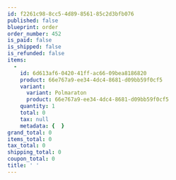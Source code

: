 ```yaml
---
id: f2261c98-8cc5-4d89-8561-85c2d3bfb076
published: false
blueprint: order
order_number: 452
is_paid: false
is_shipped: false
is_refunded: false
items:
  -
    id: 6d613af6-0420-41ff-ac66-09bea8186820
    product: 66e767a9-ee34-4dc4-8681-d09bb59f0cf5
    variant:
      variant: Polmaraton
      product: 66e767a9-ee34-4dc4-8681-d09bb59f0cf5
    quantity: 1
    total: 0
    tax: null
    metadata: {  }
grand_total: 0
items_total: 0
tax_total: 0
shipping_total: 0
coupon_total: 0
title: ' '
---
```

